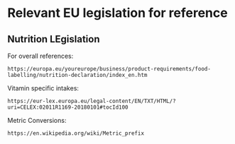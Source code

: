 # Relevant EU legislation for reference

## Nutrition LEgislation
For overall references:
``` 
https://europa.eu/youreurope/business/product-requirements/food-labelling/nutrition-declaration/index_en.htm
```

Vitamin specific intakes:

```
https://eur-lex.europa.eu/legal-content/EN/TXT/HTML/?uri=CELEX:02011R1169-20180101#tocId100
```

Metric Conversions:
```
https://en.wikipedia.org/wiki/Metric_prefix
```